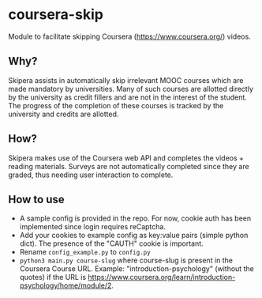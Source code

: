 # coursera-skip
Module to facilitate skipping Coursera (https://www.coursera.org/) videos.

## Why?
Skipera assists in automatically skip irrelevant MOOC courses which are made mandatory by universities. 
Many of such courses are allotted directly by the university as credit fillers and are not in the interest of the student. The progress of the completion of these courses is tracked by the university and credits are allotted.

## How?
Skipera makes use of the Coursera web API and completes the videos + reading materials.
Surveys are not automatically completed since they are graded, thus needing user interaction to complete.

## How to use
* A sample config is provided in the repo. For now, cookie auth has been implemented since login requires reCaptcha.
* Add your cookies to example config as key:value pairs (simple python dict). The presence of the "CAUTH" cookie is important.
* Rename `config_example.py` to `config.py`
* `python3 main.py course-slug` where course-slug is present in the Coursera Course URL. Example: "introduction-psychology" (without the quotes) if the URL is https://www.coursera.org/learn/introduction-psychology/home/module/2.
